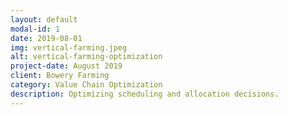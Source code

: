```yaml
---
layout: default
modal-id: 1
date: 2019-08-01
img: vertical-farming.jpeg
alt: vertical-farming-optimization
project-date: August 2019
client: Bowery Farming
category: Value Chain Optimization
description: Optimizing scheduling and allocation decisions.
---
```


